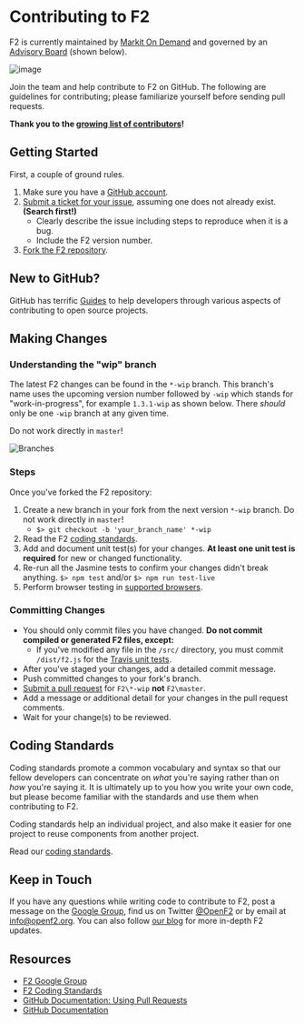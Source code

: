 # Contributing to F2

F2 is currently maintained by [Markit On Demand](http://www.markit.com/Product/Markit-On-Demand) and governed by an [Advisory Board](http://www.openf2.org/#advisory-board) (shown below).

![image](http://www.openf2.org/img/advisory-board.png)

Join the team and help contribute to F2 on GitHub. The following are guidelines for contributing; please familiarize yourself before sending pull requests.

**Thank you to the [growing list of contributors](https://github.com/OpenF2/F2/graphs/contributors)!**

## Getting Started

First, a couple of ground rules.

1. Make sure you have a [GitHub account](https://github.com/signup/free).
2. [Submit a ticket for your issue](https://github.com/OpenF2/F2/issues), assuming one does not already exist. **(Search first!)**
	* Clearly describe the issue including steps to reproduce when it is a bug.
	* Include the F2 version number.
3. [Fork the F2 repository](https://github.com/OpenF2/F2/fork).

## New to GitHub?

GitHub has terrific [Guides](http://guides.github.com/) to help developers through various aspects of contributing to open source projects.

## Making Changes

### Understanding the "wip" branch

The latest F2 changes can be found in the `*-wip` branch. This branch's name uses the upcoming version number followed by `-wip` which stands for "work-in-progress", for example `1.3.1-wip` as shown below. There *should* only be one `-wip` branch at any given time.

Do not work directly in `master`!

![Branches](http://docs.openf2.org/img/branches.png)

### Steps

Once you've forked the F2 repository:

1. Create a new branch in your fork from the next version `*-wip` branch.  Do not work directly in `master`!
    * `$> git checkout -b 'your_branch_name' *-wip`
3. Read the F2 [coding standards](https://github.com/OpenF2/F2/wiki/Coding-Standards).
4. Add and document unit test(s) for your changes. **At least one unit test is required** for new or changed functionality.
5. Re-run all the Jasmine tests to confirm your changes didn't break anything. `$> npm test` and/or `$> npm run test-live`
6. Perform browser testing in [supported browsers](https://github.com/OpenF2/F2/wiki/Browser-Compatibility).

### Committing Changes

* You should only commit files you have changed. **Do not commit compiled or generated F2 files, except:**
    * If you've modified any file in the `/src/` directory, you must commit `/dist/f2.js` for the [Travis unit tests](https://travis-ci.org/OpenF2/F2).
* After you've staged your changes, add a detailed commit message.
* Push committed changes to your fork's branch.
* [Submit a pull request](https://help.github.com/articles/using-pull-requests) for `F2\*-wip` **not** `F2\master`.
* Add a message or additional detail for your changes in the pull request comments.
* Wait for your change(s) to be reviewed.

## Coding Standards

Coding standards promote a common vocabulary and syntax so that our fellow developers can concentrate on _what_ you're saying rather than on _how_ you're saying it. It is ultimately up to you how you write your own code, but please become familiar with the standards and use them when contributing to F2.

Coding standards help an individual project, and also make it easier for one project to reuse components from another project.

Read our [coding standards](https://github.com/OpenF2/F2/wiki/Coding-Standards).

## Keep in Touch

If you have any questions while writing code to contribute to F2, post a message on the [Google Group](https://groups.google.com/forum/#!forum/OpenF2), find us on Twitter [@OpenF2](https://twitter.com/OpenF2) or by email at [info@openf2.org](mailto:info@openf2.org). You can also follow [our blog](http://blog.openf2.org) for more in-depth F2 updates.

## Resources

* [F2 Google Group](https://groups.google.com/forum/#!forum/OpenF2)
* [F2 Coding Standards](https://github.com/OpenF2/F2/wiki/Coding-Standards)
* [GitHub Documentation: Using Pull Requests](https://help.github.com/articles/using-pull-requests)
* [GitHub Documentation](https://help.github.com/)
